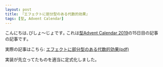 ```yaml
---
layout: post
title: 『エフェクトに部分型のある代数的効果』
tags: [型, Advent Calendar]
---
```


こんにちは､びしょ〜じょです｡
これは[型Advent Calendar 2019](https://qiita.com/advent-calendar/2019/type)の15日目の記事の記事です｡

実際の記事はこちら: [エフェクトに部分型のある代数的効果(pdf)]({{BASE_PATH}}/src/2019/12/22/effsub/main.pdf)

実装が先立ってたものを適当に定式化しました｡

